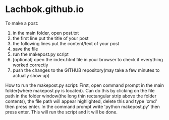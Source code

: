 # Lachbok.github.io
To make a post:
 1. in the main folder, open post.txt
 2. the first line put the title of your post
 3. the following lines put the content/text of your post
 4. save the file
 5. run the makepost.py script
 6. [optional] open the index.html file in your browser to check if everything worked correctly
 7. push the changes to the GITHUB repository(may take a few minutes to actually show up)

How to run the makepost.py script:
First, open command prompt in the main folder(where makepost.py is located). 
Can do this by clicking on the file path in the folder window(the long thin rectangular strip above the folder contents), the file path will appear highlighted, delete this and type 'cmd' then press enter.
In the command prompt write 'python makepost.py' then press enter.
This will run the script and it will be done.